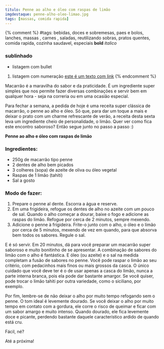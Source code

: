 ```yaml
---
titulo: Penne ao alho e óleo com raspas de limão
imgdestaque: penne-alho-oleo-limao.jpg
tags: [massas, comida rapida]
---
```

{% comment %}
#tags: bebidas, doces e sobremesas, paes e bolos, lanches, massas , carnes , saladas, reutilizando sobras, pratos quentes, comida rapida, cozinha saudavel, especiais
**bold**
*italico*
### sublinhado
* listagem com bullet
1. listagem com numeração
[este é um texto com link](https://www.enderecodolink.com)
{% endcomment %}

Macarrão é a maravilha do sabor e da praticidade. É um ingrediente super simples que nos permite fazer diversas combinações e servir bem em qualquer hora - seja na correria ou em uma ocasião especial. 

Para fechar a semana, a pedida de hoje é uma receita super clássica de macarrão, o penne ao alho e óleo. Só que, para dar um toque a mais e deixar o prato com um charme refrescante de verão, a receita desta sexta leva um ingrediente cheio de personalidade, o limão. Quer ver como fica este encontro saboroso? Então segue junto no passo a passo :)

**Penne ao alho e óleo com raspas de limão**

### Ingredientes:

* 250g de macarrão tipo penne
* 2 dentes de alho bem picados
* 3 colheres (sopa) de azeite de oliva ou óleo vegetal
* Raspas de 1 limão (tahiti) 
* Sal a gosto

### Modo de fazer:

1. Prepare o penne al dente. Escorra a água e reserve.
2. Em uma frigideira, refogue os dentes de alho no azeite com um pouco de sal. Quando o alho começar a dourar, baixe o fogo e adicione as raspas do limão. Refogue por cerca de 2 minutos, sempre mexendo.
3. Adicione o penne à frigideira. Frite-o junto com o alho, o óleo e o limão por cerca de 5 minutos, mexendo de vez em quando, para que absorva bem todos os sabores. Regule o sal.

E é só servir. Em 20 minutos, dá para você preparar um macarrão super saboroso e muito bonitinho de se apresentar. A combinação de sabores do limão com o alho é fantástica. E óleo (ou azeite) e o sal na medida completam a fusão de sabores no penne. Você pode raspar o limão ao seu critério, com pedacinhos mais finos ou mais grossos da casca. O único cuidado que você deve ter é o de usar apenas a casca do limão, nunca a parte interna branca, pois ela pode dar bastante amargor. Se você quiser, pode trocar o limão tahiti por outra variedade, como o siciliano, por exemplo.

Por fim, lembre-se de não deixar o alho por muito tempo refogando sem o penne. O tom ideal é levemente dourado. Se você deixar o alho por muito tempo em contato com a gordura, ele corre o risco de queimar e ficar com um sabor amargo e muito intenso. Quando dourado, ele fica levemente doce e picante, perdendo bastante daquele característico ardido de quando está cru. 

Fácil, né?

Até a próxima!